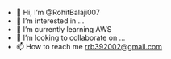 - 👋 Hi, I’m @RohitBalaji007
- 👀 I’m interested in ...
- 🌱 I’m currently learning AWS
- 💞️ I’m looking to collaborate on ...
- 📫 How to reach me rrb392002@gmail.com

<!---
RohitBalaji007/RohitBalaji007 is a ✨ special ✨ repository because its `README.md` (this file) appears on your GitHub profile.
You can click the Preview link to take a look at your changes.
--->

